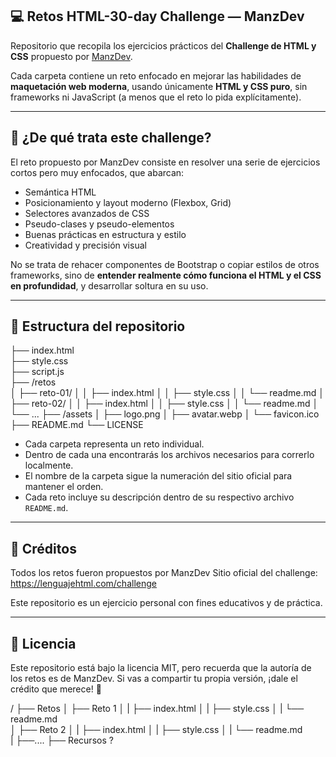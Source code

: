 ## 💻 Retos HTML-30-day Challenge — ManzDev 

Repositorio que recopila los ejercicios prácticos del **Challenge de HTML y CSS** propuesto por [ManzDev](https://lenguajehtml.com/challenge/).

Cada carpeta contiene un reto enfocado en mejorar las habilidades de **maquetación web moderna**, usando únicamente **HTML y CSS puro**, sin frameworks ni JavaScript (a menos que el reto lo pida explícitamente).

---

## 🧠 ¿De qué trata este challenge?

El reto propuesto por ManzDev consiste en resolver una serie de ejercicios cortos pero muy enfocados, que abarcan:

- Semántica HTML
- Posicionamiento y layout moderno (Flexbox, Grid)
- Selectores avanzados de CSS
- Pseudo-clases y pseudo-elementos
- Buenas prácticas en estructura y estilo
- Creatividad y precisión visual

No se trata de rehacer componentes de Bootstrap o copiar estilos de otros frameworks, sino de **entender realmente cómo funciona el HTML y el CSS en profundidad**, y desarrollar soltura en su uso.

---

## 📁 Estructura del repositorio

├── index.html               
├── style.css             
├── script.js               
├── /retos                 
│   ├── reto-01/
│   │   ├── index.html
│   │   ├── style.css
│   │   └── readme.md
│   ├── reto-02/
│   │   ├── index.html
│   │   ├── style.css
│   │   └── readme.md
│   └── ...
├── /assets               <!--   Imágenes, fuentes, íconos comunes -->
│   ├── logo.png
│   ├── avatar.webp
│   └── favicon.ico
├── README.md               <!--  Descripción del proyecto completo -->
└── LICENSE

- Cada carpeta representa un reto individual.
- Dentro de cada una encontrarás los archivos necesarios para correrlo localmente.
- El nombre de la carpeta sigue la numeración del sitio oficial para mantener el orden.
- Cada reto incluye su descripción dentro de su respectivo archivo `README.md`.

---

## 🙌 Créditos

Todos los retos fueron propuestos por ManzDev
Sitio oficial del challenge: https://lenguajehtml.com/challenge

Este repositorio es un ejercicio personal con fines educativos y de práctica.

---

## 📌 Licencia

Este repositorio está bajo la licencia MIT, pero recuerda que la autoría de los retos es de ManzDev. Si vas a compartir tu propia versión, ¡dale el crédito que merece! 💖


/
├── Retos
│   ├── Reto 1
│   |   ├── index.html
│   |   ├── style.css
│   |   └── readme.md  
│   ├── Reto 2
│   |   ├── index.html
│   |   ├── style.css
│   |   └── readme.md  
|
├──....
├── Recursos ?